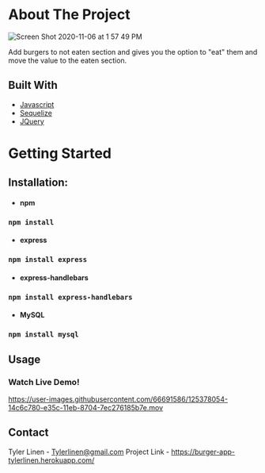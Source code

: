 # About The Project
![Screen Shot 2020-11-06 at 1 57 49 PM](https://user-images.githubusercontent.com/66691586/125348161-e03a1800-e329-11eb-90c6-9082f129e206.png)


Add burgers to not eaten section and gives you the option to "eat" them and move the value to the eaten section.

## Built With

- [Javascript](https://www.javascript.com/)
- [Sequelize](https://sequelize.org/)
- [JQuery](https://jquery.com/)


# Getting Started

## Installation:

- #### npm
### `npm install`

- #### express
### `npm install express`

- #### express-handlebars
### `npm install express-handlebars`

- #### MySQL
### `npm install mysql `

## Usage
### Watch Live Demo!
https://user-images.githubusercontent.com/66691586/125378054-14c6c780-e35c-11eb-8704-7ec276185b7e.mov


## Contact

Tyler Linen - Tylerlinen@gmail.com 
Project Link -  https://burger-app-tylerlinen.herokuapp.com/
